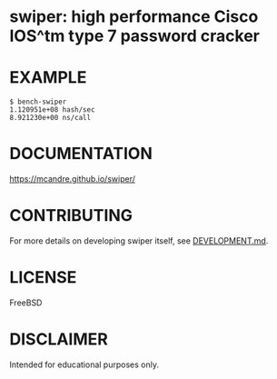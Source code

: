 # swiper: high performance Cisco IOS^tm type 7 password cracker

# EXAMPLE

```console
$ bench-swiper
1.120951e+08 hash/sec
8.921230e+00 ns/call
```

# DOCUMENTATION

https://mcandre.github.io/swiper/

# CONTRIBUTING

For more details on developing swiper itself, see [DEVELOPMENT.md](DEVELOPMENT.md).

# LICENSE

FreeBSD

# DISCLAIMER

Intended for educational purposes only.

